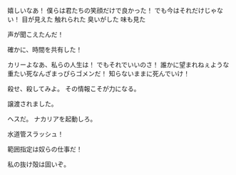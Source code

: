 嬉しいなあ！
僕らは君たちの笑顔だけで良かった！
でも今はそれだけじゃない！
目が見えた
触れられた
臭いがした
味も見た

声が聞こえたんだ！

確かに、時間を共有した！

カリーよなあ、私らの人生は！
でもそれでいいのさ！
誰かに望まれねぇような重たい死なんざまっぴらゴメンだ！
知らないままに死んでいけ！

殺せ、殺してみよ。
その情報こそが力になる。

譲渡されました。

ヘスだ。
ナカリアを起動しろ。

水道管スラッシュ！

範囲指定は奴らの仕事だ！

私の抜け殻は固いぞ。